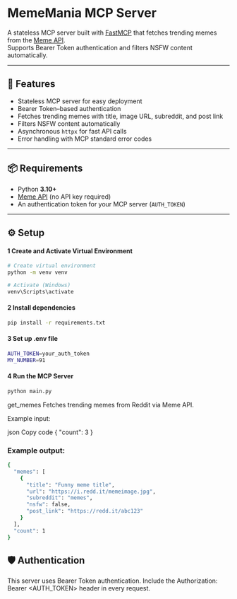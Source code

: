 # MemeMania MCP Server

A stateless MCP server built with [FastMCP](https://pypi.org/project/fastmcp/) that fetches trending memes from the [Meme API](https://github.com/D3vd/Meme_Api).  
Supports Bearer Token authentication and filters NSFW content automatically.

---

## 🚀 Features

- Stateless MCP server for easy deployment
- Bearer Token–based authentication
- Fetches trending memes with title, image URL, subreddit, and post link
- Filters NSFW content automatically
- Asynchronous `httpx` for fast API calls
- Error handling with MCP standard error codes

---

## 📦 Requirements

- Python **3.10+**
- [Meme API](https://github.com/D3vd/Meme_Api) (no API key required)
- An authentication token for your MCP server (`AUTH_TOKEN`)

---

## ⚙️ Setup

#### 1 Create and Activate Virtual Environment
```bash
# Create virtual environment
python -m venv venv

# Activate (Windows)
venv\Scripts\activate
```

#### 2 Install dependencies
```bash
pip install -r requirements.txt
```
#### 3 Set up .env file
```bash
AUTH_TOKEN=your_auth_token
MY_NUMBER=91
```

#### 4 Run the MCP Server
```bash
python main.py
```
get_memes
Fetches trending memes from Reddit via Meme API.

Example input:

json
Copy code
{
  "count": 3
}
### Example output:

```bash
{
  "memes": [
    {
      "title": "Funny meme title",
      "url": "https://i.redd.it/memeimage.jpg",
      "subreddit": "memes",
      "nsfw": false,
      "post_link": "https://redd.it/abc123"
    }
  ],
  "count": 1
}
```
## 🛡 Authentication
This server uses Bearer Token authentication.
Include the Authorization: Bearer <AUTH_TOKEN> header in every request.
